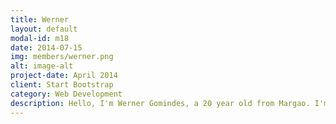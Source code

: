 ```yaml
---
title: Werner
layout: default
modal-id: m18
date: 2014-07-15
img: members/werner.png
alt: image-alt
project-date: April 2014
client: Start Bootstrap
category: Web Development
description: Hello, I'm Werner Gomindes, a 20 year old from Margao. I'm studying Computer Engineering at GEC and have strong inclination towards music, singing and painting. During this lockdown, I've found myself reading a lot. I'm a regular at the Carmelite Monastary and enjoy Fr. Michael's sermons. It was because of him, and friend Karen (who described the youth as vivacious) that I joined the Youth. I've always wanted to contribute something meaningful to God, and the Youth has given me that opportunity. The priests are very approachable and encouraging, so this place feel like home. I love that we're so engaged in Church activites - be it the choir, spending time with orphans, or making cribs during Christmas. There's always immense joy in my heart whenever I take part in these activities. I want more youth to come closer to God, and meet more people and help each other grow together.
---
```

